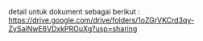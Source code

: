 


detail untuk dokument sebagai berikut :
https://drive.google.com/drive/folders/1oZGrVKCrd3qy-ZySaiNwE6VDxkPROuXg?usp=sharing
